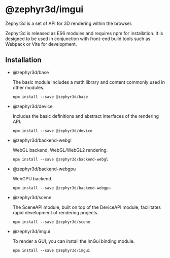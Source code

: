 # @zephyr3d/imgui

Zephyr3d is a set of API for 3D rendering within the browser. 

Zephyr3d is released as ES6 modules and requires npm for installation. It is designed to be used in conjunction with front-end build tools such as Webpack or Vite for development.

## Installation

- @zephyr3d/base

  The basic module includes a math library and content commonly used in other modules.

  ```npm install --save @zephyr3d/base```

- @zephyr3d/device

  Includes the basic definitions and abstract interfaces of the rendering API.

  ```npm install --save @zephyr3d/device```

- @zephyr3d/backend-webgl

  WebGL backend, WebGL/WebGL2 rendering.

  ```npm install --save @zephyr3d/backend-webgl```

- @zephyr3d/backend-webgpu

  WebGPU backend.

  ```npm install --save @zephyr3d/backend-webgpu```

- @zephyr3d/scene

  The SceneAPI module, built on top of the DeviceAPI module, facilitates rapid development of rendering projects.
  
  ```npm install --save @zephyr3d/scene```

- @zephyr3d/imgui

  To render a GUI, you can install the ImGui binding module.

  ```npm install --save @zephyr3d/imgui```



